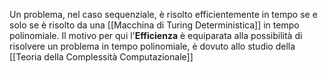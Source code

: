 Un problema, nel caso sequenziale, è risolto efficientemente in tempo se e solo se è risolto da una [[Macchina di Turing Deterministica]] in tempo polinomiale.
Il motivo per qui l'**Efficienza** è equiparata alla possibilità di risolvere un problema in tempo polinomiale, è dovuto allo studio della [[Teoria della Complessità Computazionale]]